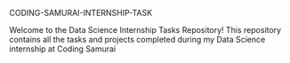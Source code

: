 CODING-SAMURAI-INTERNSHIP-TASK

Welcome to the Data Science Internship Tasks Repository! This repository contains all the tasks and projects completed during my Data Science internship at Coding Samurai
